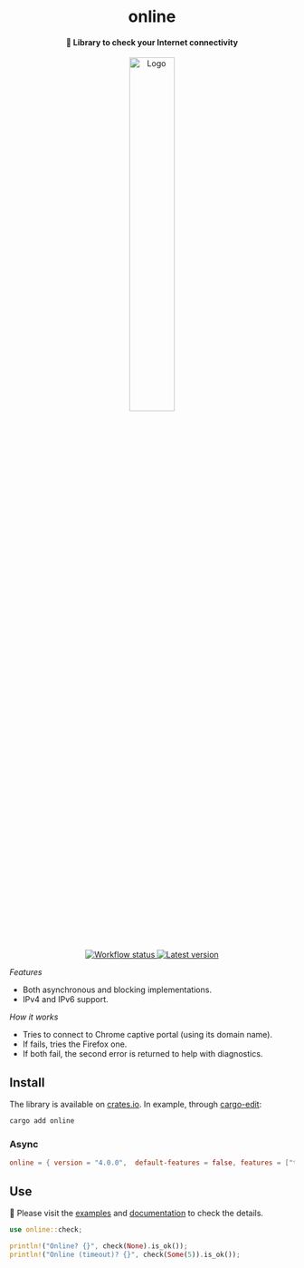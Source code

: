 <h1 align="center">online</h1>

<h4 align="center">
  📶 Library to check your Internet connectivity
</h4>

<div align="center">
  <img alt="Logo" src="https://media.giphy.com/media/pYyFAHLW0zJL2/giphy.gif" width="40%">
</div>

<p align="center">
  <a href="https://github.com/jesusprubio/online/actions">
    <img alt="Workflow status" src="https://github.com/jesusprubio/online/workflows/CI/badge.svg">
  </a>
  <a href="https://crates.io/crates/online">
    <img alt="Latest version" src="https://img.shields.io/crates/v/online.svg">
  </a>
</p>

_Features_

- Both asynchronous and blocking implementations.
- IPv4 and IPv6 support.

_How it works_

- Tries to connect to Chrome captive portal (using its domain name).
- If fails, tries the Firefox one.
- If both fail, the second error is returned to help with diagnostics.

## Install

The library is available on [crates.io](https://crates.io/crates/online). In example,
through [cargo-edit](https://github.com/killercup/cargo-edit):

```sh
cargo add online
```

### Async

```toml
online = { version = "4.0.0",  default-features = false, features = ["tokio-runtime"] }
```

## Use

📝 Please visit the [examples](examples) and [documentation](https://docs.rs/online)
to check the details.

<!-- cargo-sync-readme start -->

```rust
use online::check;

println!("Online? {}", check(None).is_ok());
println!("Online (timeout)? {}", check(Some(5)).is_ok());
```

<!-- cargo-sync-readme end -->
